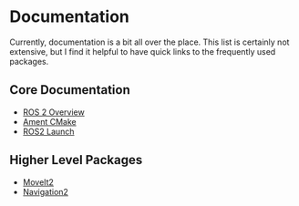 # Documentation

Currently, documentation is a bit all over the place. This list is certainly
not extensive, but I find it helpful to have quick links to the frequently
used packages.

## Core Documentation

 * [ROS 2 Overview](https://docs.ros.org/en/rolling/index.html)
 * [Ament CMake](https://docs.ros.org/en/rolling/How-To-Guides/Ament-CMake-Documentation.html)
 * [ROS2 Launch](https://github.com/ros2/launch/blob/master/launch/doc/source/architecture.rst)

## Higher Level Packages

 * [MoveIt2](https://moveit.ros.org/)
 * [Navigation2](https://navigation.ros.org/)
